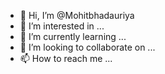 - 👋 Hi, I’m @Mohitbhadauriya
- 👀 I’m interested in ...
- 🌱 I’m currently learning ...
- 💞️ I’m looking to collaborate on ...
- 📫 How to reach me ...

<!---
Mohitbhadauriya/Mohitbhadauriya is a ✨ special ✨ repository because its `README.md` (this file) appears on your GitHub profile.
You can click the Preview link to take a look at your changes.
--->
